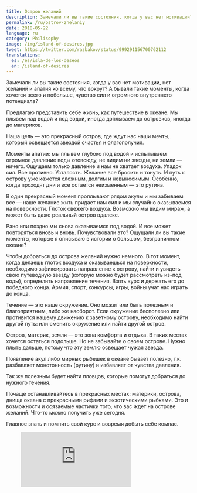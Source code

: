 ```yaml
---
title: Остров желаний
description: Замечали ли вы такие состояния, когда у вас нет мотивации?
permalink: /ru/ostrov-zhelaniy
date: 2018-05-22
language: ru
category: Philisophy
image: /img/island-of-desires.jpg
tweet: https://twitter.com/razbakov/status/999291156700762112
translations:
  es: /es/isla-de-los-deseos
  en: /island-of-desires
---
```


Замечали ли вы такие состояния, когда у вас нет мотивации, нет желаний и апатия ко всему, что вокруг? А бывали такие моменты, когда хочется всего и побольше, чувство сил и огромного внутреннего потенциала?

Предлагаю представить себе жизнь, как путешествие в океане. Мы плывем над водой и под водой, иногда доплываем до островков, иногда до материков.

Наша цель — это прекрасный остров, где ждут нас наши мечты, который освещается звездой счастья и благополучия.

Моменты апатии: мы плывем глубоко под водой и испытываем огромное давление воды отовсюду, не видим ни звезды, ни земли — ничего. Ощущаем только давление и нам не хватает воздуха. Упадок сил. Все противно. Усталость. Желание все бросить и тонуть. И путь к острову уже кажется сложным, долгим и невыносимым. Особенно, когда проходят дни и все остается неизменным — это рутина.

В один прекрасный момент проплывают рядом акулы и мы забываем все — наше желание жить придает нам сил и мы случайно оказываемся на поверхности. Глоток свежего воздуха. Возможно мы видим мираж, а может быть даже реальный остров вдалеке.

Рано или поздно мы снова оказываемся под водой. И все может повторяться вновь и вновь. Почувствовали это? Ощущали ли вы такие моменты, которые я описываю в истории о большом, безграничном океане?

Чтобы добраться до острова желаний нужно немного. В тот момент, когда делаешь глоток воздуха и оказываешься на поверхности, необходимо зафиксировать направление к острову, найти и увидеть свою путеводную звезду (которую можно будет рассмотреть из-под воды), определить направление течения. Взять курс и держать его до победного конца. Армия, спорт, конкурсы, игры, войны учат нас играть до конца.

Течение — это наше окружение. Оно может или быть полезным и благоприятным, либо же наоборот. Если окружение бесполезно или противится нашему движению к заветному острову, необходимо найти другой путь: или сменить окружение или найти другой остров.

Остров, материк, земля — это зона комфорта и отдыха. В таких местах хочется остаться подольше. Но не забывайте о своем острове. Нужно плыть дальше, потому что эту землю освещает чужая звезда.

Появление акул либо мирных рыбешек в океане бывает полезно, т.к. разбавляет монотонность (рутину) и избавляет от чувства давления.

Так же полезным будет найти пловцов, которые помогут добраться до нужного течения.

Почаще останавливайтесь в прекрасных местах: материки, острова, днища океана с прекрасными рифами и экзотическими рыбками. Это и возможности и осязаемые частички того, что вас ждет на острове желаний. Что-то можно получить уже сегодня.

Главное знать и помнить свой курс и вовремя добыть себе компас.

<figure class="aspect-ratio">
  <iframe src="https://www.youtube.com/embed/Istn1BiKTIc" frameborder="0" allowfullscreen></iframe>
</figure>
